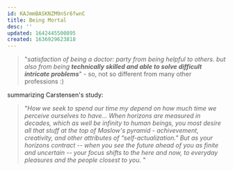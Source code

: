 ```yaml
---
id: KAJmmBASKNZM9nSr6fwnC
title: Being Mortal
desc: ''
updated: 1642445500895
created: 1636929623818
---
```


> "*satisfaction of being a doctor: party from being helpful to others. but also from being* ***technically skilled and able to solve difficult intricate problems***" - so, not so different from many other professions :) 

summarizing Carstensen's study: 
> "*How we seek to spend our time my depend on how much time we perceive ourselves to have... When horizons are measured in decades, which as well be infinity to human beings, you most desire all that stuff at the top of Maslow's pyramid - achivevement, creativity, and other attributes of “self-actualization." But as your horizons contract -- when you see the future ahead of you as finite and uncertain -- your focus shifts to the here and now, to everyday pleasures and the people closest to you.*
"
